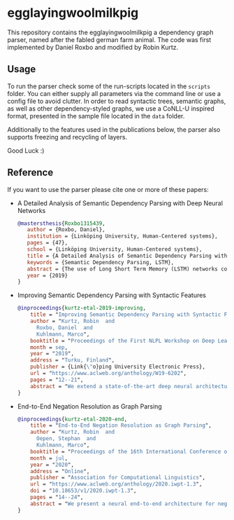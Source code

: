 # egglayingwoolmilkpig

This repository contains the egglayingwoolmilkpig a dependency graph parser,
named after the fabled german farm animal.
The code was first implemented by Daniel Roxbo and modified by Robin Kurtz.

## Usage

To run the parser check some of the run-scripts located in the `scripts` folder.
You can either supply all parameters via the command line or use a config file
to avoid clutter.
In order to read syntactic trees, semantic graphs, as well as other
dependency-styled graphs, we use a CoNLL-U inspired format, presented in the
sample file located in the `data` folder.

Additionally to the features used in the publications below, the parser also
supports freezing and recycling of layers.

Good Luck :)

## Reference

If you want to use the parser please cite one or more of these papers:

- A Detailed Analysis of Semantic Dependency Parsing with Deep Neural Networks

    ```bibtex
    @mastersthesis{Roxbo1315439,
       author = {Roxbo, Daniel},
       institution = {Linköping University, Human-Centered systems},
       pages = {47},
       school = {Linköping University, Human-Centered systems},
       title = {A Detailed Analysis of Semantic Dependency Parsing with Deep Neural Networks},
       keywords = {Semantic Dependency Parsing, LSTM},
       abstract = {The use of Long Short Term Memory (LSTM) networks continues to yield better results in natural language processing tasks. One area which recently has seen significant improvements is semantic dependency parsing, where the current state-of-the-art model uses a multilayer LSTM combined with an attention-based scoring function to predict the dependencies. In this thesis the state of the art model is first replicated and then extended to include features based on syntactical trees, which was found to be useful in a similar model. In addition, the effect of part-of-speech tags is studied. The replicated model achieves a labeled F1 score of 93.6 on the in-domain data and 89.2 on the out-of-domain data on the DM dataset, which shows that the model is indeed replicable. Using multiple features extracted from syntactic gold standard trees of the DELPH-IN Derivation Tree (DT) type increased the labeled scores to 97.1 and 94.1 respectively, while the use of predicted trees of the Stanford Basic (SB) type did not improve the results at all. The usefulness of part-of-speech tags was found to be diminished in the presence of other features. },
       year = {2019}
    }
    ```

- Improving Semantic Dependency Parsing with Syntactic Features

    ```bibtex
    @inproceedings{kurtz-etal-2019-improving,
        title = "Improving Semantic Dependency Parsing with Syntactic Features",
        author = "Kurtz, Robin  and
          Roxbo, Daniel  and
          Kuhlmann, Marco",
        booktitle = "Proceedings of the First NLPL Workshop on Deep Learning for Natural Language Processing",
        month = sep,
        year = "2019",
        address = "Turku, Finland",
        publisher = {Link{\"o}ping University Electronic Press},
        url = "https://www.aclweb.org/anthology/W19-6202",
        pages = "12--21",
        abstract = "We extend a state-of-the-art deep neural architecture for semantic dependency parsing with features defined over syntactic dependency trees. Our empirical results show that only gold-standard syntactic information leads to consistent improvements in semantic parsing accuracy, and that the magnitude of these improvements varies with the specific combination of the syntactic and the semantic representation used. In contrast, automatically predicted syntax does not seem to help semantic parsing. Our error analysis suggests that there is a significant overlap between syntactic and semantic representations.",
    }
    ```

- End-to-End Negation Resolution as Graph Parsing

    ```bibtex
    @inproceedings{kurtz-etal-2020-end,
        title = "End-to-End Negation Resolution as Graph Parsing",
        author = "Kurtz, Robin  and
          Oepen, Stephan  and
          Kuhlmann, Marco",
        booktitle = "Proceedings of the 16th International Conference on Parsing Technologies and the IWPT 2020 Shared Task on Parsing into Enhanced Universal Dependencies",
        month = jul,
        year = "2020",
        address = "Online",
        publisher = "Association for Computational Linguistics",
        url = "https://www.aclweb.org/anthology/2020.iwpt-1.3",
        doi = "10.18653/v1/2020.iwpt-1.3",
        pages = "14--24",
        abstract = "We present a neural end-to-end architecture for negation resolution based on a formulation of the task as a graph parsing problem. Our approach allows for the straightforward inclusion of many types of graph-structured features without the need for representation-specific heuristics. In our experiments, we specifically gauge the usefulness of syntactic information for negation resolution. Despite the conceptual simplicity of our architecture, we achieve state-of-the-art results on the Conan Doyle benchmark dataset, including a new top result for our best model.",
    }
    ```
